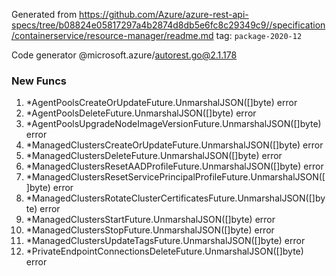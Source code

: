 Generated from https://github.com/Azure/azure-rest-api-specs/tree/b08824e05817297a4b2874d8db5e6fc8c29349c9//specification/containerservice/resource-manager/readme.md tag: `package-2020-12`

Code generator @microsoft.azure/autorest.go@2.1.178


### New Funcs

1. *AgentPoolsCreateOrUpdateFuture.UnmarshalJSON([]byte) error
1. *AgentPoolsDeleteFuture.UnmarshalJSON([]byte) error
1. *AgentPoolsUpgradeNodeImageVersionFuture.UnmarshalJSON([]byte) error
1. *ManagedClustersCreateOrUpdateFuture.UnmarshalJSON([]byte) error
1. *ManagedClustersDeleteFuture.UnmarshalJSON([]byte) error
1. *ManagedClustersResetAADProfileFuture.UnmarshalJSON([]byte) error
1. *ManagedClustersResetServicePrincipalProfileFuture.UnmarshalJSON([]byte) error
1. *ManagedClustersRotateClusterCertificatesFuture.UnmarshalJSON([]byte) error
1. *ManagedClustersStartFuture.UnmarshalJSON([]byte) error
1. *ManagedClustersStopFuture.UnmarshalJSON([]byte) error
1. *ManagedClustersUpdateTagsFuture.UnmarshalJSON([]byte) error
1. *PrivateEndpointConnectionsDeleteFuture.UnmarshalJSON([]byte) error
